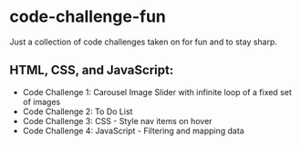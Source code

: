# code-challenge-fun
 Just a collection of code challenges taken on for fun and to stay sharp.

## HTML, CSS, and JavaScript:
- Code Challenge 1: Carousel Image Slider with infinite loop of a fixed set of images
- Code Challenge 2: To Do List
- Code Challenge 3: CSS - Style nav items on hover
- Code Challenge 4: JavaScript - Filtering and mapping data



